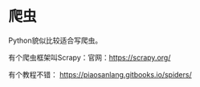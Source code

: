 # 爬虫

Python貌似比较适合写爬虫。

有个爬虫框架叫Scrapy：官网：https://scrapy.org/

有个教程不错：
https://piaosanlang.gitbooks.io/spiders/ 